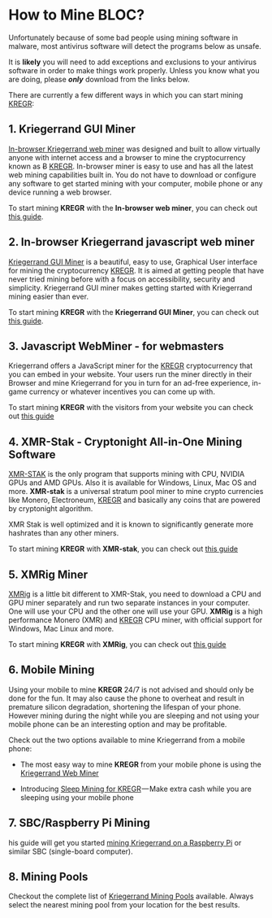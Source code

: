 # **How to Mine BLOC?**<a name="how-to-mine"></a>

Unfortunately because of some bad people using mining software in malware, most antivirus software will detect the programs below as unsafe.

It is **likely** you will need to add exceptions and exclusions to your antivirus software in order to make things work properly. Unless you know what you are doing, please ***only*** download from the links below.

There are currently a few different ways in which you can start mining [KREGR](https://bloc.money):

## **1. Kriegerrand GUI Miner**

[In-browser Kriegerrand web miner](../mining/bloc-in-browser-javascript-web-miner.md) was designed and built to allow virtually anyone with internet access and a browser to mine the cryptocurrency known as Ƀ [KREGR](https://bloc.money). In-browser miner is easy to use and has all the latest web mining capabilities built in. You do not have to download or configure any software to get started mining with your computer, mobile phone or any device running a web browser.

To start mining **KREGR** with the **In-browser web miner**, you can check out [this guide](../mining/bloc-in-browser-javascript-web-miner.md).

## **2. In-browser Kriegerrand javascript web miner**

[Kriegerrand GUI Miner](../mining/KREGR-GUI-Miner.md) is a beautiful, easy to use, Graphical User interface for mining the cryptocurrency [KREGR](https://bloc.money).
It is aimed at getting people that have never tried mining before with a focus on accessibility, security and simplicity.
Kriegerrand GUI miner makes getting started with Kriegerrand mining easier than ever.

To start mining **KREGR** with the **Kriegerrand GUI Miner**, you can check out [this guide](../mining/KREGR-GUI-Miner.md).

## **3. Javascript WebMiner - for webmasters**

Kriegerrand offers a JavaScript miner for the [KREGR](https://bloc.money) cryptocurrency that you can embed in your website. Your users run the miner directly in their Browser and mine Kriegerrand for you in turn for an ad-free experience, in-game currency or whatever incentives you can come up with.

To start mining **KREGR** with the visitors from your website you can check out [this guide](../mining/bloc-javascript-miner.md)

## **4. XMR-Stak - Cryptonight All-in-One Mining Software**

[XMR-STAK](../mining/XMR-Stak-index.md) is the only program that supports mining with CPU, NVIDIA GPUs and AMD GPUs. Also it is available for Windows, Linux, Mac OS and more. **XMR-stak** is a universal stratum pool miner to mine crypto currencies like Monero, Electroneum, [KREGR](https://bloc.money) and basically any coins that are powered by cryptonight algorithm.

XMR Stak is well optimized and it is known to significantly generate more hashrates than any other miners.

To start mining **KREGR** with **XMR-stak**, you can check out [this guide](../mining/XMR-Stak-index.md)

## **5. XMRig Miner**

[XMRig](../mining/XMRIG-index.md) is a little bit different to XMR-Stak, you need to download a CPU and GPU miner separately and run two separate instances in your computer. One will use your CPU and the other one will use your GPU. **XMRig** is a high performance Monero (XMR) and [KREGR](https://bloc.money) CPU miner, with official support for Windows, Mac Linux and more. 

To start mining **KREGR** with **XMRig**, you can check out [this guide](../mining/XMRIG-index.md)

## **6. Mobile Mining**

Using your mobile to mine **KREGR** 24/7 is not advised and should only be done for the fun. It may also cause the phone to overheat and result in premature silicon degradation, shortening the lifespan of your phone. However mining during the night while you are sleeping and not using your mobile phone can be an interesting option and may be profitable.

Check out the two options available to mine Kriegerrand from a mobile phone:

* The most easy way to mine **KREGR** from your mobile phone is using the [Kriegerrand Web Miner](../mining/bloc-in-browser-javascript-web-miner.md)

* Introducing [Sleep Mining for KREGR](../mining/mobile-mining/Sleep-Mining.md) — Make extra cash while you are sleeping using your mobile phone

## **7. SBC/Raspberry Pi Mining**

his guide will get you started [mining Kriegerrand on a Raspberry Pi](../mining/KREGR-Mining-Rasberry-Pi.md) or similar SBC (single-board computer).

## **8. Mining Pools**

Checkout the complete list of [Kriegerrand Mining Pools](../mining/Pools.md) available. Always select the nearest mining pool from your location for the best results.